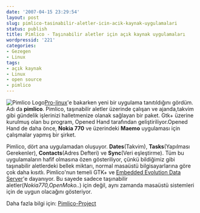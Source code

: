 ```yaml
---
date: '2007-04-15 23:29:54'
layout: post
slug: pimlico-tasinabilir-aletler-icin-acik-kaynak-uygulamalari
status: publish
title: Pimlico - Taşınabilir aletler için açık kaynak uygulamaları
wordpressid: '221'
categories:
- Gezegen
- Linux
tags:
- açık kaynak
- Linux
- open source
- pimlico
---
```


![Pimlico Logo](http://blog.arsln.org/image/pimlico-logo.png)[Pro-linux](http://www.pro-linux.de/news/2007/11080.html)'e bakarken yeni bir uygulama tanıtıldığını gördüm. Adı da **pimlico**. Pimlico, taşınabilir aletler üzerinde çalışan ve  ajanda,takvim gibi gündelik işlerinizi halletmenize olanak sağlayan bir paket. Gtk+ üzerine kurulmuş olan bu program, Opened Hand tarafından geliştiriliyor.Opened Hand de daha önce, **Nokia 770** ve üzerindeki **Maemo** uygulaması için çalışmalar yapmış bir şirket. 

Pimlico, dört ana uygulamadan oluşuyor. **Dates**(Takvim), **Tasks**(Yapılması Gerekenler), **Contacts**(Adres Defteri) ve **Sync**(Veri eşleştirme). Tüm bu uygulamaların hafif olmasına özen gösteriliyor, çünkü bildiğimiz gibi taşınabilir aletlerdeki bellek miktarı, normal masaüstü bilgisayarlarına göre çok daha kısıtlı. Pimlico'nun temeli GTK+ ve [Embedded Evolution Data Server](http://projects.o-hand.com/eds)'e dayanıyor. Bu sayede sadece taşınabilir aletler(_Nokia770,OpenMoko.._) için değil, aynı zamanda masaüstü sistemleri için de uygun olacağını gösteriyor.

Daha fazla bilgi için: [Pimlico-Project](http://pimlico-project.org/) 


